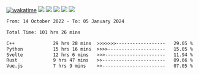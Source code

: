 [![wakatime](https://wakatime.com/badge/user/368879df-dc38-4b1a-86c4-8a2054a0e074.svg)](https://wakatime.com/@368879df-dc38-4b1a-86c4-8a2054a0e074)
<img src="https://img.shields.io/badge/Windows-0078D6?style=flat&logo=Windows&logoColor=white">
<img src="https://img.shields.io/badge/IntelliJ_IDEA-000000.svg?style=flat&logo=IntelliJ-IDEA&logoColor=white">
<img src="https://img.shields.io/badge/CLion-000000.svg?style=flat&logo=CLion&logoColor=white">
<img src="https://img.shields.io/badge/Visual_Studio_Code-007ACC?style=flat&logo=Visual-Studio-Code&logoColor=white">
<img src="https://img.shields.io/badge/Discord-5865F2?label=kano42&style=flat&logo=discord&logoColor=white">
<br>


<!--START_SECTION:waka-->

```txt
From: 14 October 2022 - To: 05 January 2024

Total Time: 101 hrs 26 mins

C++              29 hrs 28 mins  >>>>>>>------------------   29.05 %
Python           15 hrs 16 mins  >>>>---------------------   15.05 %
Svelte           12 hrs 6 mins   >>>----------------------   11.94 %
Rust             9 hrs 47 mins   >>-----------------------   09.66 %
Vue.js           7 hrs 9 mins    >>-----------------------   07.05 %
```

<!--END_SECTION:waka-->
